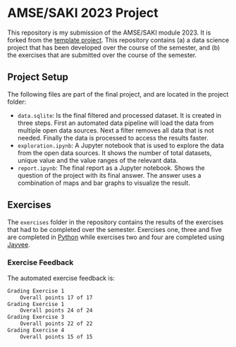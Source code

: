 # AMSE/SAKI 2023 Project
This repository is my submission of the AMSE/SAKI module 2023. It is forked from the [template project](https://github.com/jvalue/2023-amse-template).
This repository contains (a) a data science project that has been developed over the course of the semester, and (b) the exercises that are submitted over the course of the semester.


## Project Setup
The following files are part of the final project, and are located in the project folder: 

- `data.sqlite`: Is the final filtered and processed dataset. It is created in three steps. First an automated data pipeline will load the data from multiple open data sources. Next a filter removes all data that is not needed. Finally the data is processed to access the results faster. 
- `exploration.ipynb`: A Jupyter notebook that is used to explore the data from the open data sources. It shows the number of total datasets, unique value and the value ranges of the relevant data.
- `report.ipynb`: The final report as a Jupyter notebook. Shows the question of the project with its final answer. The answer uses a combination of maps and bar graphs to visualize the result.


## Exercises
The `exercises` folder in the repository contains the results of the exercises that had to be completed over the semester. Exercises one, three and five are completed in [Python](https://www.python.org/) while exercises two and four are completed using [Jayvee](https://github.com/jvalue/jayvee).

### Exercise Feedback
The automated exercise feedback is:
```sh
Grading Exercise 1
	Overall points 17 of 17
Grading Exercise 1
	Overall points 24 of 24
Grading Exercise 3
	Overall points 22 of 22
Grading Exercise 4
	Overall points 15 of 15
```
